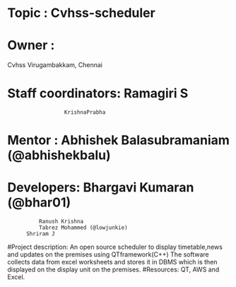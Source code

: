 # Topic : Cvhss-scheduler
# Owner :
 Cvhss Virugambakkam, Chennai
# Staff coordinators: Ramagiri S
                      KrishnaPrabha
# Mentor : Abhishek Balasubramaniam (@abhishekbalu)
# Developers: Bhargavi Kumaran (@bhar01)
              Ranush Krishna 
              Tabrez Mohammed (@lowjunkie)
	      Shriram J 
#Project description: An open source scheduler to display timetable,news and updates on the premises using QTframework(C++)
                      The software collects data from excel worksheets and stores it in DBMS which is then displayed on the display unit on the premises.
#Resources: QT, AWS and Excel.		